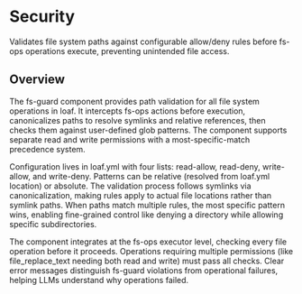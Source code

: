 # Security

Validates file system paths against configurable allow/deny rules before fs-ops operations execute, preventing unintended file access.

## Overview

The fs-guard component provides path validation for all file system operations in loaf. It intercepts fs-ops actions before execution, canonicalizes paths to resolve symlinks and relative references, then checks them against user-defined glob patterns. The component supports separate read and write permissions with a most-specific-match precedence system.

Configuration lives in loaf.yml with four lists: read-allow, read-deny, write-allow, and write-deny. Patterns can be relative (resolved from loaf.yml location) or absolute. The validation process follows symlinks via canonicalization, making rules apply to actual file locations rather than symlink paths. When paths match multiple rules, the most specific pattern wins, enabling fine-grained control like denying a directory while allowing specific subdirectories.

The component integrates at the fs-ops executor level, checking every file operation before it proceeds. Operations requiring multiple permissions (like file_replace_text needing both read and write) must pass all checks. Clear error messages distinguish fs-guard violations from operational failures, helping LLMs understand why operations failed.